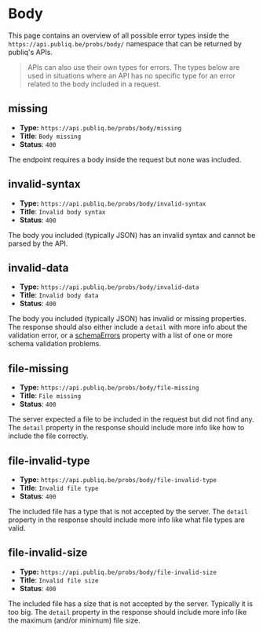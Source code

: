 # Body

This page contains an overview of all possible error types inside the `https://api.publiq.be/probs/body/` namespace that can be returned by publiq's APIs.

> APIs can also use their own types for errors. The types below are used in situations where an API has no specific type for an error related to the body included in a request.

## missing

*   **Type:** `https://api.publiq.be/probs/body/missing`
*   **Title**: `Body missing`
*   **Status**: `400`

The endpoint requires a body inside the request but none was included.

## invalid-syntax

*   **Type:** `https://api.publiq.be/probs/body/invalid-syntax`
*   **Title**: `Invalid body syntax`
*   **Status**: `400`

The body you included (typically JSON) has an invalid syntax and cannot be parsed by the API.

## invalid-data

*   **Type:** `https://api.publiq.be/probs/body/invalid-data`
*   **Title**: `Invalid body data`
*   **Status**: `400`

The body you included (typically JSON) has invalid or missing properties. The response should also either include a `detail` with more info about the validation error, or a [schemaErrors](./format.md#schemaErrors) property with a list of one or more schema validation problems.

## file-missing

*   **Type:** `https://api.publiq.be/probs/body/file-missing`
*   **Title**: `File missing`
*   **Status**: `400`

The server expected a file to be included in the request but did not find any. The `detail` property in the response should include more info like how to include the file correctly.

## file-invalid-type

*   **Type:** `https://api.publiq.be/probs/body/file-invalid-type`
*   **Title**: `Invalid file type`
*   **Status**: `400`

The included file has a type that is not accepted by the server. The `detail` property in the response should include more info like what file types are valid.

## file-invalid-size

*   **Type:** `https://api.publiq.be/probs/body/file-invalid-size`
*   **Title**: `Invalid file size`
*   **Status**: `400`

The included file has a size that is not accepted by the server. Typically it is too big. The `detail` property in the response should include more info like the maximum (and/or minimum) file size.
